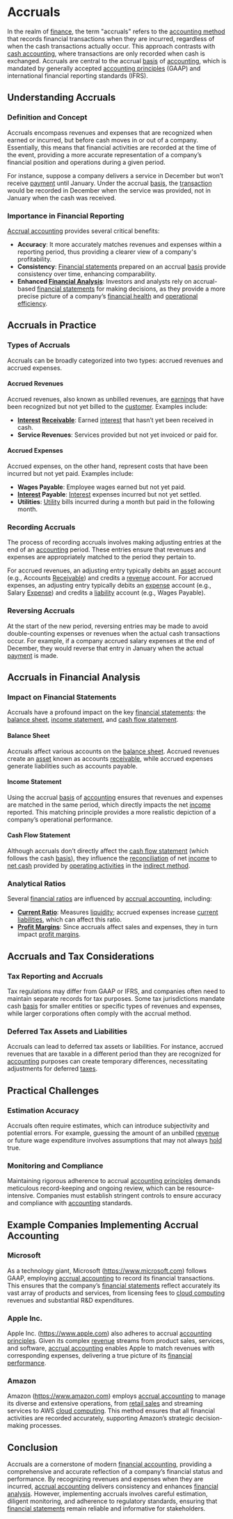 # Accruals

In the realm of [finance](../f/finance.md), the term "accruals" refers to the [accounting method](../a/accounting_method.md) that records financial transactions when they are incurred, regardless of when the cash transactions actually occur. This approach contrasts with [cash accounting](../c/cash_accounting.md), where transactions are only recorded when cash is exchanged. Accruals are central to the accrual [basis](../b/basis.md) of [accounting](../a/accounting.md), which is mandated by generally accepted [accounting principles](../a/accounting_principles.md) (GAAP) and international financial reporting standards (IFRS).

## Understanding Accruals

### Definition and Concept

Accruals encompass revenues and expenses that are recognized when earned or incurred, but before cash moves in or out of a company. Essentially, this means that financial activities are recorded at the time of the event, providing a more accurate representation of a company’s financial position and operations during a given period. 

For instance, suppose a company delivers a service in December but won’t receive [payment](../p/payment.md) until January. Under the accrual [basis](../b/basis.md), the [transaction](../t/transaction.md) would be recorded in December when the service was provided, not in January when the cash was received.

### Importance in Financial Reporting

[Accrual accounting](../a/accrual_accounting.md) provides several critical benefits:

- **Accuracy**: It more accurately matches revenues and expenses within a reporting period, thus providing a clearer view of a company's profitability.
- **Consistency**: [Financial statements](../f/financial_statements.md) prepared on an accrual [basis](../b/basis.md) provide consistency over time, enhancing comparability.
- **Enhanced [Financial Analysis](../f/financial_analysis.md)**: Investors and analysts rely on accrual-based [financial statements](../f/financial_statements.md) for making decisions, as they provide a more precise picture of a company’s [financial health](../f/financial_health.md) and [operational efficiency](../o/operational_efficiency_in_trading.md).

## Accruals in Practice

### Types of Accruals

Accruals can be broadly categorized into two types: accrued revenues and accrued expenses.

#### Accrued Revenues

Accrued revenues, also known as unbilled revenues, are [earnings](../e/earnings.md) that have been recognized but not yet billed to the [customer](../c/customer.md). Examples include:

- **[Interest](../i/interest.md) [Receivable](../r/receivable.md)**: Earned [interest](../i/interest.md) that hasn’t yet been received in cash.
- **Service Revenues**: Services provided but not yet invoiced or paid for.

#### Accrued Expenses

Accrued expenses, on the other hand, represent costs that have been incurred but not yet paid. Examples include:

- **Wages Payable**: Employee wages earned but not yet paid.
- **[Interest](../i/interest.md) Payable**: [Interest](../i/interest.md) expenses incurred but not yet settled.
- **Utilities**: [Utility](../u/utility.md) bills incurred during a month but paid in the following month.

### Recording Accruals

The process of recording accruals involves making adjusting entries at the end of an [accounting](../a/accounting.md) period. These entries ensure that revenues and expenses are appropriately matched to the period they pertain to. 

For accrued revenues, an adjusting entry typically debits an [asset](../a/asset.md) account (e.g., Accounts [Receivable](../r/receivable.md)) and credits a [revenue](../r/revenue.md) account. For accrued expenses, an adjusting entry typically debits an [expense](../e/expense.md) account (e.g., Salary [Expense](../e/expense.md)) and credits a [liability](../l/liability.md) account (e.g., Wages Payable).

### Reversing Accruals

At the start of the new period, reversing entries may be made to avoid double-counting expenses or revenues when the actual cash transactions occur. For example, if a company accrued salary expenses at the end of December, they would reverse that entry in January when the actual [payment](../p/payment.md) is made.

## Accruals in Financial Analysis

### Impact on Financial Statements

Accruals have a profound impact on the key [financial statements](../f/financial_statements.md): the [balance sheet](../b/balance_sheet.md), [income statement](../i/income_statement.md), and [cash flow statement](../c/cash_flow_statement.md).

#### Balance Sheet

Accruals affect various accounts on the [balance sheet](../b/balance_sheet.md). Accrued revenues create an [asset](../a/asset.md) known as accounts [receivable](../r/receivable.md), while accrued expenses generate liabilities such as accounts payable.

#### Income Statement

Using the accrual [basis](../b/basis.md) of [accounting](../a/accounting.md) ensures that revenues and expenses are matched in the same period, which directly impacts the net [income](../i/income.md) reported. This matching principle provides a more realistic depiction of a company’s operational performance.

#### Cash Flow Statement

Although accruals don’t directly affect the [cash flow statement](../c/cash_flow_statement.md) (which follows the cash [basis](../b/basis.md)), they influence the [reconciliation](../r/reconciliation.md) of net [income](../i/income.md) to [net cash](../n/net_cash.md) provided by [operating activities](../o/operating_activities.md) in the [indirect method](../i/indirect_method.md).

### Analytical Ratios

Several [financial ratios](../f/financial_ratios.md) are influenced by [accrual accounting](../a/accrual_accounting.md), including:

- **[Current Ratio](../c/current_ratio.md)**: Measures [liquidity](../l/liquidity.md); accrued expenses increase [current liabilities](../c/current_liabilities.md), which can affect this ratio.
- **[Profit Margins](../p/profit_margins_in_trading.md)**: Since accruals affect sales and expenses, they in turn impact [profit margins](../p/profit_margins_in_trading.md).

## Accruals and Tax Considerations

### Tax Reporting and Accruals

Tax regulations may differ from GAAP or IFRS, and companies often need to maintain separate records for tax purposes. Some tax jurisdictions mandate cash [basis](../b/basis.md) for smaller entities or specific types of revenues and expenses, while larger corporations often comply with the accrual method.

### Deferred Tax Assets and Liabilities

Accruals can lead to deferred tax assets or liabilities. For instance, accrued revenues that are taxable in a different period than they are recognized for [accounting](../a/accounting.md) purposes can create temporary differences, necessitating adjustments for deferred [taxes](../t/taxes.md).

## Practical Challenges

### Estimation Accuracy

Accruals often require estimates, which can introduce subjectivity and potential errors. For example, guessing the amount of an unbilled [revenue](../r/revenue.md) or future wage expenditure involves assumptions that may not always [hold](../h/hold.md) true.

### Monitoring and Compliance

Maintaining rigorous adherence to accrual [accounting principles](../a/accounting_principles.md) demands meticulous record-keeping and ongoing review, which can be resource-intensive. Companies must establish stringent controls to ensure accuracy and compliance with [accounting](../a/accounting.md) standards.

## Example Companies Implementing Accrual Accounting

### Microsoft 

As a technology giant, Microsoft (https://www.microsoft.com) follows GAAP, employing [accrual accounting](../a/accrual_accounting.md) to record its financial transactions. This ensures that the company’s [financial statements](../f/financial_statements.md) reflect accurately its vast array of products and services, from licensing fees to [cloud computing](../c/cloud_computing_in_trading.md) revenues and substantial R&D expenditures.

### Apple Inc.

Apple Inc. (https://www.apple.com) also adheres to accrual [accounting principles](../a/accounting_principles.md). Given its complex [revenue](../r/revenue.md) streams from product sales, services, and software, [accrual accounting](../a/accrual_accounting.md) enables Apple to match revenues with corresponding expenses, delivering a true picture of its [financial performance](../f/financial_performance.md).

### Amazon

Amazon (https://www.amazon.com) employs [accrual accounting](../a/accrual_accounting.md) to manage its diverse and extensive operations, from [retail sales](../r/retail_sales.md) and streaming services to AWS [cloud computing](../c/cloud_computing_in_trading.md). This method ensures that all financial activities are recorded accurately, supporting Amazon’s strategic decision-making processes.

## Conclusion

Accruals are a cornerstone of modern [financial accounting](../f/financial_accounting.md), providing a comprehensive and accurate reflection of a company’s financial status and performance. By recognizing revenues and expenses when they are incurred, [accrual accounting](../a/accrual_accounting.md) delivers consistency and enhances [financial analysis](../f/financial_analysis.md). However, implementing accruals involves careful estimation, diligent monitoring, and adherence to regulatory standards, ensuring that [financial statements](../f/financial_statements.md) remain reliable and informative for stakeholders.